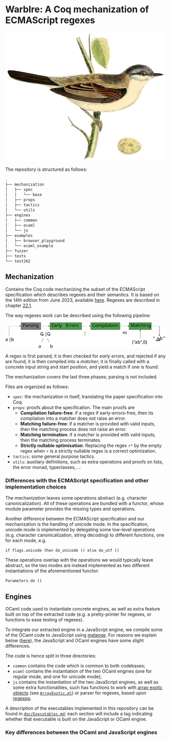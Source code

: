 # Warblre: A Coq mechanization of ECMAScript regexes

![*Curruca communis* perched on a branch](etc/warblre.webp)

The repository is structured as follows:

```
.
├── mechanization
│   ├── spec
│   │   └── base
│   ├── props
│   ├── tactics
│   └── utils
├── engines
│   ├── common
│   ├── ocaml
│   └── js
├── examples
│   ├── browser_playground
│   └── ocaml_example
├── fuzzer
├── tests
└── test262
```

## Mechanization

Contains the Coq code mechanizing the subset of the ECMAScript specification which describes regexes and their semantics.
It is based on the 14th edition from June 2023, available [here](https://262.ecma-international.org/14.0/).
Regexes are described in chapter [22.1](https://262.ecma-international.org/14.0/#sec-regexp-regular-expression-objects).

The way regexes work can be described using the following pipeline:

![The matching pipeline](doc/matching_pipeline/picture.svg)

A regex is first parsed; 
it is then checked for *early errors*, and rejected if any are found; 
it is then compiled into a *matcher*;
it is finally called with a concrete input string and start position, and yield a match if one is found.

The mechanization covers the last three phases; parsing is not included.

Files are organized as follows:
- `spec`: the mechanization in itself, translating the paper specification into Coq.
- `props`: proofs about the specification. The main proofs are
    - **Compilation failure-free**: if a regex if early-errors-free, then its compilation into a matcher does not raise an error.
    - **Matching failure-free**: if a matcher is provided with valid inputs, then the matching process does not raise an error.
    - **Matching termination**: if a matcher is provided with valid inputs, then the matching process terminates.
    - **Strictly nullable optimisation**: Replacing the regex `r*` by the empty regex when `r` is a strictly nullable regex is a correct optimization.
- `tactics`: some general purpose tactics.
- `utils`: auxiliary definitions, such as extra operations and proofs on lists, the error monad, typeclasses, ...

### Differences with the ECMAScript specification and other implementation choices

The mechanization leaves some operations abstract (e.g. character canonicalization).
All of these operations are bundled with a functor, whose module parameter provides the missing types and operations.

Another difference between the ECMAScript specification and our mechanization is the handling of unicode mode.
In the specification, unicode mode is implemented by delegating some low-level operations (e.g. character canonicalization, string decoding) to different functions, one for each mode, e.g.
```
if flags.unicode then do_unicode () else do_utf ()
```
These operations overlap with the operations we would typically leave abstract, so the two modes are instead implemented as two different instantiations of the aforementioned functor:
```
Parameters.do ()
```

## Engines

OCaml code used to instantiate concrete engines, as well as extra feature built on top of the extracted code (e.g. a pretty-printer for regexes, or functions to ease testing of regexes).

To integrate our extracted engine in a JavaScript engine, we compile some of the OCaml code to JavaScript using [melange](melange.re).
For reasons we explain below ([here](#key-differences-between-the-ocaml-and-javascript-engines)), the JavaScript and OCaml engines have some slight differences.

The code is hence split in three directories:
- `common` contains the code which is common to both codebases;
- `ocaml` contains the instantiation of the two OCaml engines (one for regular mode, and one for unicode mode);
- `js` contains the instantiation of the two JavaScript engines, as well as some extra functionalities, such has functions to work with [array exotic objects](https://262.ecma-international.org/14.0/#sec-array-exotic-objects) (see [`ArrayExotic.ml`](engines/js/ArrayExotic.ml)) or parser for regexes, based upon [regexpp](https://github.com/eslint-community/regexpp).

A description of the executables implemented in this repository can be found in [`doc/Executables.md`](doc/Executables.md); each section will include a tag indicating whether that executable is built on the JavaScript or OCaml engine. 

### Key differences between the OCaml and JavaScript engines
